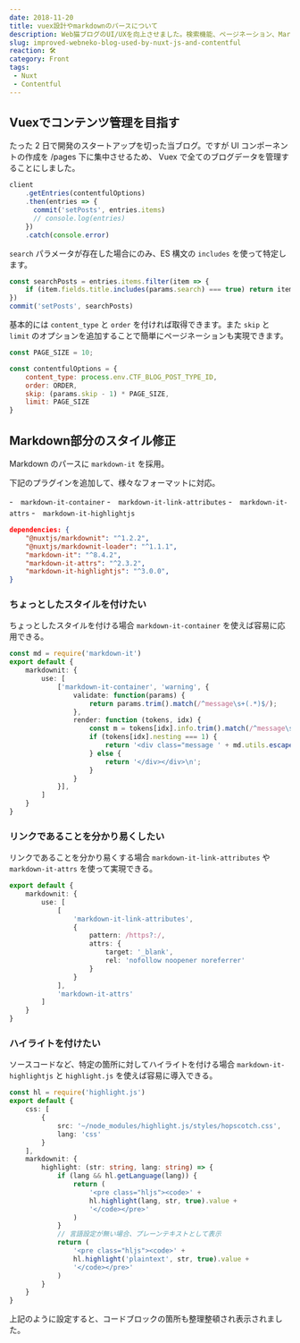 ```yaml
---
date: 2018-11-20
title: vuex設計やmarkdownのパースについて
description: Web猫ブログのUI/UXを向上させました。検索機能、ページネーション、Markdown部分のスタイル修正などについて簡単に記録しておきます。
slug: improved-webneko-blog-used-by-nuxt-js-and-contentful
reaction: 🛠
category: Front
tags: 
 - Nuxt
 - Contentful
---
```


## Vuexでコンテンツ管理を目指す

たった 2 日で開発のスタートアップを切った当ブログ。ですが UI コンポーネントの作成を /pages 下に集中させるため、 Vuex で全てのブログデータを管理することにしました。

```store/index.js
client
    .getEntries(contentfulOptions)
    .then(entries => {
      commit('setPosts', entries.items)
      // console.log(entries)
    })
    .catch(console.error)
```

`search` パラメータが存在した場合にのみ、ES 構文の `includes` を使って特定します。

```store/index.js
const searchPosts = entries.items.filter(item => {
    if (item.fields.title.includes(params.search) === true) return item
})
commit('setPosts', searchPosts)
```

基本的には `content_type` と `order` を付ければ取得できます。また `skip` と `limit` のオプションを追加することで簡単にページネーションも実現できます。

```store/index.js
const PAGE_SIZE = 10;

const contentfulOptions = {
    content_type: process.env.CTF_BLOG_POST_TYPE_ID,
    order: ORDER,
    skip: (params.skip - 1) * PAGE_SIZE,
    limit: PAGE_SIZE
}
```

## Markdown部分のスタイル修正

Markdown のパースに `markdown-it` を採用。

下記のプラグインを追加して、様々なフォーマットに対応。

-　`markdown-it-container`
-　`markdown-it-link-attributes`
-　`markdown-it-attrs`
-　`markdown-it-highlightjs`

```json
dependencies: {
    "@nuxtjs/markdownit": "^1.2.2",
    "@nuxtjs/markdownit-loader": "^1.1.1",
    "markdown-it": "^8.4.2",
    "markdown-it-attrs": "^2.3.2",
    "markdown-it-highlightjs": "^3.0.0",
}
```

### ちょっとしたスタイルを付けたい

ちょっとしたスタイルを付ける場合 `markdown-it-container` を使えば容易に応用できる。

```ts
const md = require('markdown-it')
export default {
    markdownit: {
        use: [
            ['markdown-it-container', 'warning', {
                validate: function(params) {
                    return params.trim().match(/^message\s+(.*)$/);
                },
                render: function (tokens, idx) {
                    const m = tokens[idx].info.trim().match(/^message\s+(.*)$/);
                    if (tokens[idx].nesting === 1) {
                        return '<div class="message ' + md.utils.escapeHtml(m[1]) + '"><div class="message-body">';
                    } else {
                        return '</div></div>\n';
                    }
                }
            }],
        ]
    }
}
```

### リンクであることを分かり易くしたい

リンクであることを分かり易くする場合 `markdown-it-link-attributes` や `markdown-it-attrs` を使って実現できる。

```ts
export default {
    markdownit: {
        use: [
            [
                'markdown-it-link-attributes',
                {
                    pattern: /https?:/,
                    attrs: {
                        target: '_blank',
                        rel: 'nofollow noopener noreferrer'
                    }
                }
            ],
            'markdown-it-attrs'
        ]
    }
}
```

### ハイライトを付けたい

ソースコードなど、特定の箇所に対してハイライトを付ける場合 `markdown-it-highlightjs` と `highlight.js` を使えば容易に導入できる。

```ts
const hl = require('highlight.js')
export default {
    css: [
        {
            src: '~/node_modules/highlight.js/styles/hopscotch.css',
            lang: 'css'
        }
    ],
    markdownit: {
        highlight: (str: string, lang: string) => {
            if (lang && hl.getLanguage(lang)) {
                return (
                    '<pre class="hljs"><code>' +
                    hl.highlight(lang, str, true).value +
                    '</code></pre>'
                )
            }
            // 言語設定が無い場合、プレーンテキストとして表示
            return (
                '<pre class="hljs"><code>' +
                hl.highlight('plaintext', str, true).value +
                '</code></pre>'
            )
        }
    }
}
```

上記のように設定すると、コードブロックの箇所も整理整頓され表示されました。
